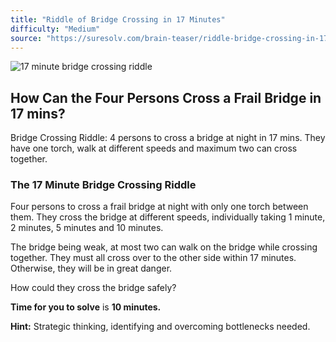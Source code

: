 ```yaml
---
title: "Riddle of Bridge Crossing in 17 Minutes"
difficulty: "Medium"
source: "https://suresolv.com/brain-teaser/riddle-bridge-crossing-in-17-mins"
---
```


![17 minute bridge crossing riddle](/sites/default/files/u2/bridge-crossing-in-17-mins-riddle.jpg)

## How Can the Four Persons Cross a Frail Bridge in 17 mins?

Bridge Crossing Riddle: 4 persons to cross a bridge at night in 17 mins. They have one torch, walk at different speeds and maximum two can cross together.

### The 17 Minute Bridge Crossing Riddle

Four persons to cross a frail bridge at night with only one torch between them. They cross the bridge at different speeds, individually taking 1 minute, 2 minutes, 5 minutes and 10 minutes.

The bridge being weak, at most two can walk on the bridge while crossing together. They must all cross over to the other side within 17 minutes. Otherwise, they will be in great danger.

How could they cross the bridge safely?

**Time for you to solve** is **10 minutes.**

**Hint:** Strategic thinking, identifying and overcoming bottlenecks needed.
